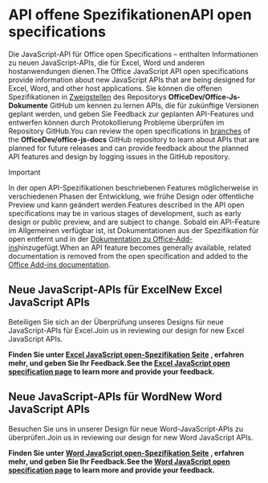 # <a name="api-open-specifications"></a><span data-ttu-id="430ae-101">API offene Spezifikationen</span><span class="sxs-lookup"><span data-stu-id="430ae-101">API open specifications</span></span>

<span data-ttu-id="430ae-102">Die JavaScript-API für Office open Specifications – enthalten Informationen zu neuen JavaScript-APIs, die für Excel, Word und anderen hostanwendungen dienen.</span><span class="sxs-lookup"><span data-stu-id="430ae-102">The Office JavaScript API open specifications provide information about new JavaScript APIs that are being designed for Excel, Word, and other host applications.</span></span> <span data-ttu-id="430ae-103">Sie können die offenen Spezifikationen in [Zweigstellen](https://github.com/OfficeDev/office-js-docs/branches/all) des Repositorys **OfficeDev/Office-Js-Dokumente** GitHub um kennen zu lernen APIs, die für zukünftige Versionen geplant werden, und geben Sie Feedback zur geplanten API-Features und entwerfen können durch Protokollierung Probleme überprüfen im Repository GitHub.</span><span class="sxs-lookup"><span data-stu-id="430ae-103">You can review the open specifications in [branches](https://github.com/OfficeDev/office-js-docs/branches/all) of the **OfficeDev/office-js-docs** GitHub repository to learn about APIs that are planned for future releases and can provide feedback about the planned API features and design by logging issues in the GitHub repository.</span></span>

> [!IMPORTANT]
> <span data-ttu-id="430ae-104">In der open API-Spezifikationen beschriebenen Features möglicherweise in verschiedenen Phasen der Entwicklung, wie frühe Design oder öffentliche Preview und kann geändert werden.</span><span class="sxs-lookup"><span data-stu-id="430ae-104">Features described in the API open specifications may be in various stages of development, such as early design or public preview, and are subject to change.</span></span> <span data-ttu-id="430ae-105">Sobald ein API-Feature im Allgemeinen verfügbar ist, ist Dokumentationen aus der Spezifikation für open entfernt und in der [Dokumentation zu Office-Add-ins](https://docs.microsoft.com/office/dev/add-ins/)hinzugefügt.</span><span class="sxs-lookup"><span data-stu-id="430ae-105">When an API feature becomes generally available, related documentation is removed from the open specification and added to the [Office Add-ins documentation](https://docs.microsoft.com/office/dev/add-ins/).</span></span> 

## <a name="new-excel-javascript-apis"></a><span data-ttu-id="430ae-106">Neue JavaScript-APIs für Excel</span><span class="sxs-lookup"><span data-stu-id="430ae-106">New Excel JavaScript APIs</span></span>

<span data-ttu-id="430ae-107">Beteiligen Sie sich an der Überprüfung unseres Designs für neue JavaScript-APIs für Excel.</span><span class="sxs-lookup"><span data-stu-id="430ae-107">Join us in reviewing our design for new Excel JavaScript APIs.</span></span> 

<span data-ttu-id="430ae-108">**Finden Sie unter [Excel JavaScript open-Spezifikation Seite](https://github.com/OfficeDev/office-js-docs/tree/ExcelJs_OpenSpec) , erfahren mehr, und geben Sie Ihr Feedback.**</span><span class="sxs-lookup"><span data-stu-id="430ae-108">**See the [Excel JavaScript open specification page](https://github.com/OfficeDev/office-js-docs/tree/ExcelJs_OpenSpec) to learn more and provide your feedback.**</span></span>

## <a name="new-word-javascript-apis"></a><span data-ttu-id="430ae-109">Neue JavaScript-APIs für Word</span><span class="sxs-lookup"><span data-stu-id="430ae-109">New Word JavaScript APIs</span></span>

<span data-ttu-id="430ae-110">Besuchen Sie uns in unserer Design für neue Word-JavaScript-APIs zu überprüfen.</span><span class="sxs-lookup"><span data-stu-id="430ae-110">Join us in reviewing our design for new Word JavaScript APIs.</span></span> 

<span data-ttu-id="430ae-111">**Finden Sie unter [Word JavaScript open-Spezifikation Seite](https://github.com/OfficeDev/office-js-docs/tree/WordJs_OpenSpec) , erfahren mehr, und geben Sie Ihr Feedback.**</span><span class="sxs-lookup"><span data-stu-id="430ae-111">**See the [Word JavaScript open specification page](https://github.com/OfficeDev/office-js-docs/tree/WordJs_OpenSpec) to learn more and provide your feedback.**</span></span>